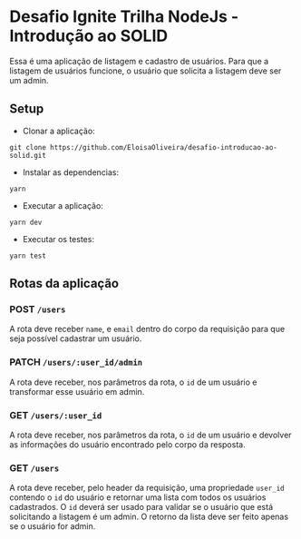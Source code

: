 # Desafio Ignite Trilha NodeJs - Introdução ao SOLID

Essa é uma aplicação de listagem e cadastro de usuários. Para que a listagem de usuários funcione, o usuário que solicita a listagem deve ser um admin.

## Setup

- Clonar a aplicação:

`git clone https://github.com/EloisaOliveira/desafio-introducao-ao-solid.git`

- Instalar as dependencias:

`yarn`

- Executar a aplicação:

`yarn dev`

- Executar os testes:

`yarn test`

## Rotas da aplicação

### POST `/users`

A rota deve receber `name`, e `email` dentro do corpo da requisição para que seja possível cadastrar um usuário.

### PATCH `/users/:user_id/admin`

A rota deve receber, nos parâmetros da rota, o `id` de um usuário e transformar esse usuário em admin.

### GET `/users/:user_id`

A rota deve receber, nos parâmetros da rota, o `id` de um usuário e devolver as informações do usuário encontrado pelo corpo da resposta.

### GET `/users`

A rota deve receber, pelo header da requisição, uma propriedade `user_id` contendo o `id` do usuário e retornar uma lista com todos os usuários cadastrados. O `id` deverá ser usado para validar se o usuário que está solicitando a listagem é um admin. O retorno da lista deve ser feito apenas se o usuário for admin.
